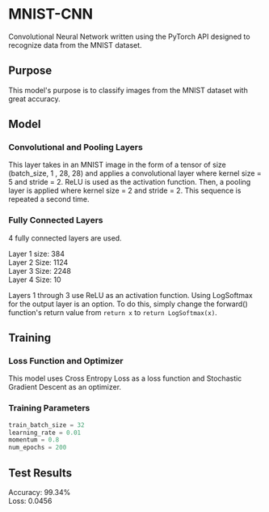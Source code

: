 # MNIST-CNN
Convolutional Neural Network written using the PyTorch API designed to recognize data from the MNIST dataset.

## Purpose
This model's purpose is to classify images from the MNIST dataset with great accuracy.

## Model

### Convolutional and Pooling Layers
This layer takes in an MNIST image in the form of a tensor of size (batch_size, 1 , 28, 28) and applies a convolutional layer where kernel size = 5 and stride = 2. ReLU is used as the activation function. Then, a pooling layer is applied where kernel size = 2 and stride = 2. This sequence is repeated a second time.

### Fully Connected Layers
4 fully connected layers are used.

Layer 1 size: 384  
Layer 2 Size: 1124  
Layer 3 Size: 2248  
Layer 4 Size: 10  

Layers 1 through 3 use ReLU as an activation function.
Using LogSoftmax for the output layer is an option. To do this, simply change the forward() function's return value from `return x` to `return LogSoftmax(x)`.

## Training

### Loss Function and Optimizer
This model uses Cross Entropy Loss as a loss function and Stochastic Gradient Descent as an optimizer.

### Training Parameters
```python
train_batch_size = 32
learning_rate = 0.01
momentum = 0.8
num_epochs = 200
```

## Test Results
Accuracy: 99.34%  
Loss: 0.0456

